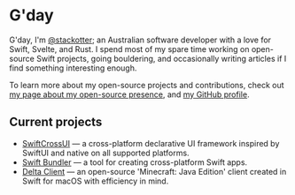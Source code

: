 # G'day

G'day, I'm [@stackotter](https://github.com/stackotter); an Australian software developer with a love for Swift, Svelte, and Rust. I spend most of my spare time working on open-source Swift projects, going bouldering, and occasionally writing articles if I find something interesting enough.

To learn more about my open-source projects and contributions, check out [my page about my open-source presence](/open-source), and [my GitHub profile](https://github.com/stackotter).

## Current projects

- [SwiftCrossUI](https://github.com/stackotter/swift-cross-ui) — a cross-platform declarative UI framework inspired by SwiftUI and native on all supported platforms.
- [Swift Bundler](https://github.com/stackotter/swift-bundler) — a tool for creating cross-platform Swift apps.
- [Delta Client](https://deltaclient.app) — an open-source 'Minecraft: Java Edition' client created in Swift for macOS with efficiency in mind.
